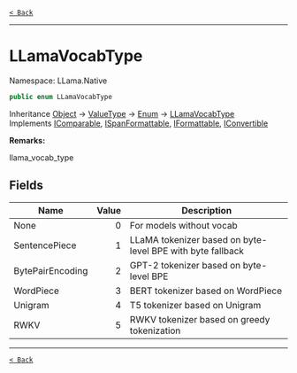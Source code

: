 [`< Back`](./)

---

# LLamaVocabType

Namespace: LLama.Native



```csharp
public enum LLamaVocabType
```

Inheritance [Object](https://docs.microsoft.com/en-us/dotnet/api/system.object) → [ValueType](https://docs.microsoft.com/en-us/dotnet/api/system.valuetype) → [Enum](https://docs.microsoft.com/en-us/dotnet/api/system.enum) → [LLamaVocabType](./llama.native.llamavocabtype.md)<br>
Implements [IComparable](https://docs.microsoft.com/en-us/dotnet/api/system.icomparable), [ISpanFormattable](https://docs.microsoft.com/en-us/dotnet/api/system.ispanformattable), [IFormattable](https://docs.microsoft.com/en-us/dotnet/api/system.iformattable), [IConvertible](https://docs.microsoft.com/en-us/dotnet/api/system.iconvertible)

**Remarks:**

llama_vocab_type

## Fields

| Name | Value | Description |
| --- | --: | --- |
| None | 0 | For models without vocab |
| SentencePiece | 1 | LLaMA tokenizer based on byte-level BPE with byte fallback |
| BytePairEncoding | 2 | GPT-2 tokenizer based on byte-level BPE |
| WordPiece | 3 | BERT tokenizer based on WordPiece |
| Unigram | 4 | T5 tokenizer based on Unigram |
| RWKV | 5 | RWKV tokenizer based on greedy tokenization |

---

[`< Back`](./)
